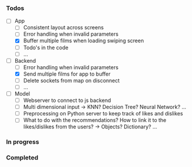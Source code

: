 ### Todos
-   [ ] App
    -   [ ] Consistent layout across screens
    -   [ ] Error handling when invalid parameters
    -   [X] Buffer multiple films when loading swiping screen
    -   [ ] Todo's in the code
    -   [ ] ...
-   [ ] Backend
    -   [ ] Error handling when invalid parameters
    -   [X] Send multiple films for app to buffer
    -   [ ] Delete sockets from map on disconnect
    -   [ ] ...
-   [ ] Model
    -   [ ] Webserver to connect to js backend
    -   [ ] Multi dimensional input -> KNN? Decision Tree? Neural Network? ...
    -   [ ] Preprocessing on Python server to keep track of likes and dislikes
    -   [ ] What to do with the recommendations? How to link it to the likes/dislikes from the users? -> Objects? Dictionary? ...

### In progress

### Completed
